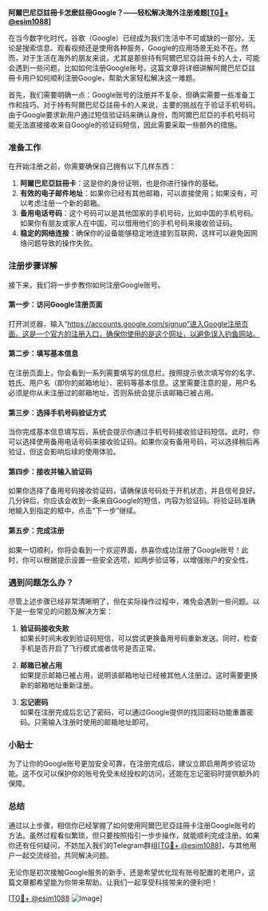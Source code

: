 **阿爾巴尼亞註冊卡怎麽註冊Google？——轻松解决海外注册难题[[TG💪+ @esim1088](https://t.me/s/esim1088)]**

在当今数字化时代，谷歌（Google）已经成为我们生活中不可或缺的一部分。无论是搜索信息、观看视频还是使用各种服务，Google的应用场景无处不在。然而，对于生活在海外的朋友来说，尤其是那些持有阿爾巴尼亞註冊卡的人士，可能会遇到一些问题，比如如何注册Google账号。这篇文章将详细讲解阿爾巴尼亞註冊卡用户如何顺利注册Google，帮助大家轻松解决这一难题。

首先，我们需要明确一点：Google账号的注册并不复杂，但确实需要一些准备工作和技巧。对于持有阿爾巴尼亞註冊卡的人来说，主要的挑战在于验证手机号码。由于Google要求新用户通过短信验证码来确认身份，而阿爾巴尼亞的手机号码可能无法直接接收来自Google的验证码短信，因此需要采取一些额外的措施。

### 准备工作

在开始注册之前，你需要确保自己拥有以下几样东西：

1. **阿爾巴尼亞註冊卡**：这是你的身份证明，也是你进行操作的基础。
2. **有效的电子邮件地址**：如果你已经有其他邮箱，可以直接使用；如果没有，可以考虑注册一个新的邮箱。
3. **备用电话号码**：这个号码可以是其他国家的手机号码，比如中国的手机号码。如果你有朋友或家人在中国，可以借用他们的手机号码来接收验证码。
4. **稳定的网络连接**：确保你的设备能够稳定地连接到互联网，这样可以避免因网络问题导致的操作失败。

### 注册步骤详解

接下来，我们将一步步教你如何注册Google账号。

#### 第一步：访问Google注册页面

打开浏览器，输入“https://accounts.google.com/signup”进入Google注册页面。这是一个官方的注册入口，确保你使用的是这个网址，以避免误入钓鱼网站。

#### 第二步：填写基本信息

在注册页面上，你会看到一系列需要填写的信息栏。按照提示依次填写你的名字、姓氏、用户名（即你的邮箱地址）、密码等基本信息。这里需要注意的是，用户名必须是你从未注册过的邮箱地址，否则系统会提示该邮箱已被占用。

#### 第三步：选择手机号码验证方式

当你完成基本信息填写后，系统会提示你通过手机号码接收验证码短信。此时，你可以选择使用备用电话号码来接收验证码。如果你没有备用号码，可以选择稍后再验证，但这会影响后续的使用体验。

#### 第四步：接收并输入验证码

如果你选择了备用号码接收验证码，请确保该号码处于开机状态，并且信号良好。几分钟后，你应该会收到一条来自Google的短信，内容为验证码。将验证码准确地输入到指定的框中，点击“下一步”继续。

#### 第五步：完成注册

如果一切顺利，你将会看到一个欢迎界面，恭喜你成功注册了Google账号！此时，你可以根据提示设置一些安全选项，如两步验证等，以增强账户的安全性。

### 遇到问题怎么办？

尽管上述步骤已经非常清晰明了，但在实际操作过程中，难免会遇到一些问题。以下是一些常见的问题及解决方案：

1. **验证码接收失败**  
   如果长时间未收到验证码短信，可以尝试更换备用号码重新发送。同时，检查手机是否开启了飞行模式或者信号是否正常。

2. **邮箱已被占用**  
   如果提示邮箱已被占用，说明该邮箱地址已经被其他人注册过。这时需要更换新的邮箱地址重新注册。

3. **忘记密码**  
   如果在注册完成后忘记了密码，可以通过Google提供的找回密码功能重置密码。只需输入注册时使用的邮箱地址即可。

### 小贴士

为了让你的Google账号更加安全可靠，在注册完成后，建议立即启用两步验证功能。这不仅可以保护你的账号免受未经授权的访问，还能在忘记密码时提供额外的保障。

### 总结

通过以上步骤，相信你已经掌握了如何使用阿爾巴尼亞註冊卡注册Google账号的方法。虽然过程看似繁琐，但只要按照指引一步步操作，就能顺利完成注册。如果你还有任何疑问，不妨加入我们的Telegram群组[[TG💪+ @esim1088](https://t.me/s/esim1088)]，与其他用户一起交流经验，共同解决问题。

无论你是初次接触Google服务的新手，还是希望优化现有账号配置的老用户，这篇文章都希望能为你带来帮助。让我们一起享受科技带来的便利吧！

[[TG💪+ @esim1088](https://t.me/s/esim1088) ![Image](https://i.postimg.cc/4NQfJmqS/Snipaste-2025-05-13-00-14-12.png)]